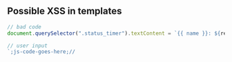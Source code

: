 ## Possible XSS in templates

```js
// bad code
document.querySelector(".status_timer").textContent = `{{ name }}: ${result}`; 
```

```js
// user input
`;js-code-goes-here;//
```
